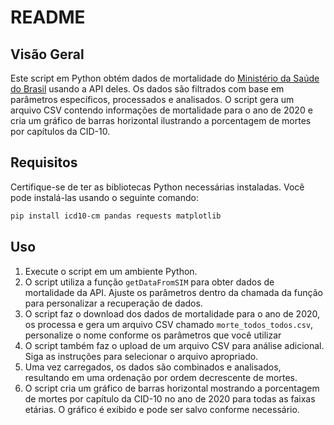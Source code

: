 # README

## Visão Geral

Este script em Python obtém dados de mortalidade do [Ministério da Saúde do Brasil](https://svs.aids.gov.br/) usando a API deles. Os dados são filtrados com base em parâmetros específicos, processados e analisados. O script gera um arquivo CSV contendo informações de mortalidade para o ano de 2020 e cria um gráfico de barras horizontal ilustrando a porcentagem de mortes por capítulos da CID-10.

## Requisitos

Certifique-se de ter as bibliotecas Python necessárias instaladas. Você pode instalá-las usando o seguinte comando:

```bash
pip install icd10-cm pandas requests matplotlib
```

## Uso

1. Execute o script em um ambiente Python.
2. O script utiliza a função `getDataFromSIM` para obter dados de mortalidade da API. Ajuste os parâmetros dentro da chamada da função para personalizar a recuperação de dados.
3. O script faz o download dos dados de mortalidade para o ano de 2020, os processa e gera um arquivo CSV chamado `morte_todos_todos.csv`, personalize o nome conforme os parâmetros que você utilizar
4. O script também faz o upload de um arquivo CSV para análise adicional. Siga as instruções para selecionar o arquivo apropriado.
5. Uma vez carregados, os dados são combinados e analisados, resultando em uma ordenação por ordem decrescente de mortes.
6. O script cria um gráfico de barras horizontal mostrando a porcentagem de mortes por capítulo da CID-10 no ano de 2020 para todas as faixas etárias. O gráfico é exibido e pode ser salvo conforme necessário.
